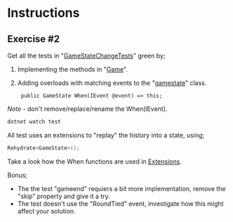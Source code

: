 # Instructions

## Exercise #2

Get all the tests in "[GameStateChangeTests](RPS.Tests/GameStateChangeTests.cs)" green by;

1. Implementing the methods in "[Game](RPS.Tests/Game.cs)". 

2. Adding overloads with matching events to the "[gamestate](RPS.Tests/GameState.cs)" class.

        public GameState When(IEvent @event) => this;

*Note* - don't remove/replace/rename the When(IEvent).

```bash
dotnet watch test
```
All test uses an extensions to "replay" the history into a state, using;

```csharp
Rehydrate<GameState>();
```

Take a look how the When functions are used in [Extensions](RPS.Tests/Extensions.cs).

Bonus;
- The the test "gameend" requiers a bit more implementation, remove the "skip" property and give it a try.
- The test doesn't use the "RoundTied" event, investigate how this might affect your solution.

